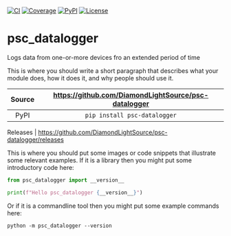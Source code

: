 [![CI](https://github.com/DiamondLightSource/psc-datalogger/actions/workflows/ci.yml/badge.svg)](https://github.com/DiamondLightSource/psc-datalogger/actions/workflows/ci.yml)
[![Coverage](https://codecov.io/gh/DiamondLightSource/psc-datalogger/branch/main/graph/badge.svg)](https://codecov.io/gh/DiamondLightSource/psc-datalogger)
[![PyPI](https://img.shields.io/pypi/v/psc-datalogger.svg)](https://pypi.org/project/psc-datalogger)
[![License](https://img.shields.io/badge/License-Apache%202.0-blue.svg)](https://opensource.org/licenses/Apache-2.0)

# psc_datalogger

Logs data from one-or-more devices fro an extended period of time

This is where you should write a short paragraph that describes what your module does,
how it does it, and why people should use it.

Source          | <https://github.com/DiamondLightSource/psc-datalogger>
:---:           | :---:
PyPI            | `pip install psc-datalogger`

Releases        | <https://github.com/DiamondLightSource/psc-datalogger/releases>

This is where you should put some images or code snippets that illustrate
some relevant examples. If it is a library then you might put some
introductory code here:

```python
from psc_datalogger import __version__

print(f"Hello psc_datalogger {__version__}")
```

Or if it is a commandline tool then you might put some example commands here:

```
python -m psc_datalogger --version
```
